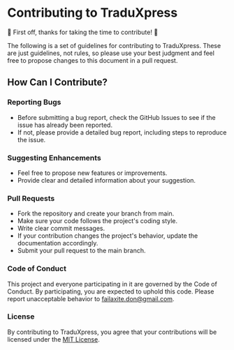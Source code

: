 # Contributing to TraduXpress
🎉 First off, thanks for taking the time to contribute! 🎉

The following is a set of guidelines for contributing to TraduXpress. These are just guidelines, not rules, so please use your best judgment and feel free to propose changes to this document in a pull request.

## How Can I Contribute?
### Reporting Bugs
 - Before submitting a bug report, check the GitHub Issues to see if the issue has already been reported.
 - If not, please provide a detailed bug report, including steps to reproduce the issue.

### Suggesting Enhancements
- Feel free to propose new features or improvements.
- Provide clear and detailed information about your suggestion.

### Pull Requests
- Fork the repository and create your branch from main.
- Make sure your code follows the project's coding style.
- Write clear commit messages.
- If your contribution changes the project's behavior, update the documentation accordingly.
- Submit your pull request to the main branch.

### Code of Conduct
This project and everyone participating in it are governed by the Code of Conduct. By participating, you are expected to uphold this code. Please report unacceptable behavior to failaxite.don@gmail.com.

### License
By contributing to TraduXpress, you agree that your contributions will be licensed under the [MIT License](https://opensource.org/license/mit/).
